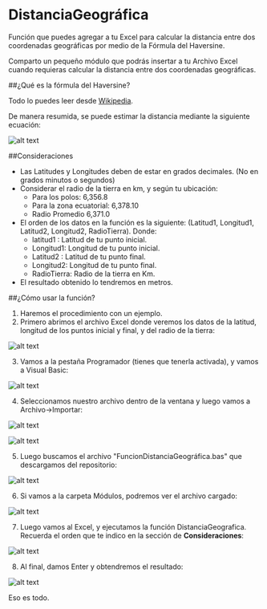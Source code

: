 # DistanciaGeográfica
Función que puedes agregar a tu Excel para calcular la distancia entre dos coordenadas geográficas por medio de la Fórmula del Haversine.

Comparto un pequeño módulo que podrás insertar a tu Archivo Excel cuando requieras calcular la distancia entre dos coordenadas geográficas. 

##¿Qué es la fórmula del Haversine?

Todo lo puedes leer desde [Wikipedia](https://es.wikipedia.org/wiki/Fórmula_del_haversine).

De manera resumida, se puede estimar la distancia mediante la siguiente ecuación:

![alt text](https://github.com/jmacalupur/DistanciaGeografica/imagenes/haversineFormula.PNG)


##Consideraciones

- Las Latitudes y Longitudes deben de estar en grados decimales. (No en grados minutos o segundos)
- Considerar el radio de la tierra en km, y según tu ubicación:
    - Para los polos: 6,356.8 
    - Para la zona ecuatorial: 6,378.10
    - Radio Promedio 6,371.0
- El orden de los datos en la función es la siguiente: (Latitud1, Longitud1, Latitud2, Longitud2, RadioTierra). Donde:
    - latitud1 : Latitud de tu punto inicial.
    - Longitud1: Longitud de tu punto inicial.
    - Latitud2 : Latitud de tu punto final.
    - Longitud2: Longitud de tu punto final.
    - RadioTierra: Radio de la tierra en Km.
- El resultado obtenido lo tendremos en metros.

##¿Cómo usar la función?

1. Haremos el procedimiento con un ejemplo.
2. Primero abrimos el archivo Excel donde veremos los datos de la latitud, longitud de los puntos inicial y final, y del radio de la tierra: 

![alt text](https://github.com/jmacalupur/DistanciaGeografica/imagenes/jmacalupurDistanciaGeografica_1.PNG)

3. Vamos a la pestaña Programador (tienes que tenerla activada), y vamos a Visual Basic:

![alt text](https://github.com/jmacalupur/DistanciaGeografica/imagenes/jmacalupurDistanciaGeografica_2.PNG)

4. Seleccionamos nuestro archivo dentro de la ventana y luego vamos a Archivo->Importar:

![alt text](https://github.com/jmacalupur/DistanciaGeografica/imagenes/jmacalupurDistanciaGeografica_3.PNG)

![alt text](https://github.com/jmacalupur/DistanciaGeografica/imagenes/jmacalupurDistanciaGeografica_4.PNG)

5. Luego buscamos el archivo "FuncionDistanciaGeográfica.bas" que descargamos del repositorio:

![alt text](https://github.com/jmacalupur/DistanciaGeografica/imagenes/jmacalupurDistanciaGeografica_5.PNG)

6. Si vamos a la carpeta Módulos, podremos ver el archivo cargado:

![alt text](https://github.com/jmacalupur/DistanciaGeografica/imagenes/jmacalupurDistanciaGeografica_6.PNG)


7. Luego vamos al Excel, y ejecutamos la función DistanciaGeografica. Recuerda el orden que te indico en la sección de **Consideraciones**:

![alt text](https://github.com/jmacalupur/DistanciaGeografica/imagenes/jmacalupurDistanciaGeografica_7.PNG)

8. Al final, damos Enter y obtendremos el resultado:

![alt text](https://github.com/jmacalupur/DistanciaGeografica/imagenes/jmacalupurDistanciaGeografica_8.PNG)


Eso es todo. 

